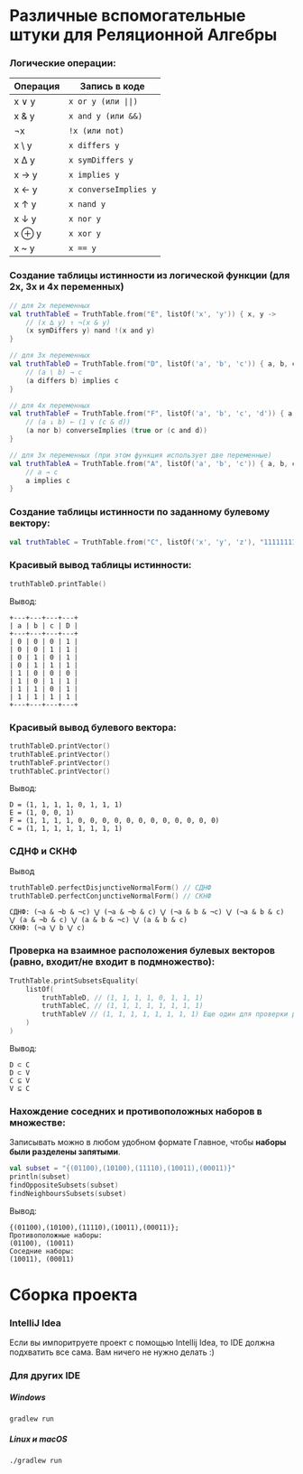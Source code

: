 # Различные вспомогательные штуки для Реляционной Алгебры
### Логические операции:

|       Операция       |      Запись в коде       |
|---------------------|--------------------------|
|        x ∨ y        |```x or y (или \|\|)```   |
|        x & y        |```x and y (или &&)```    |
|        ¬x           |```!x (или not)```        |
|        x \ y        |```x differs y```         |
|        x ∆ y        |```x symDiffers y```      |
|        x → y        |```x implies y```         |
|        x ← y        |```x converseImplies y``` |
|        x ↑ y        |```x nand y```            |
|        x ↓ y        |```x nor y```             |
|        x ⊕ y       |```x xor y```              |
|        x ~ y        |```x == y```

### Создание таблицы истинности из логической функции (для 2х, 3х и 4х переменных)
```kotlin
// для 2х переменных
val truthTableE = TruthTable.from("E", listOf('x', 'y')) { x, y ->
    // (x ∆ y) ↑ ¬(x & y)
    (x symDiffers y) nand !(x and y)
}

// для 3х переменных
val truthTableD = TruthTable.from("D", listOf('a', 'b', 'c')) { a, b, c ->
    // (a \ b) → c
    (a differs b) implies c
}

// для 4х переменных
val truthTableF = TruthTable.from("F", listOf('a', 'b', 'c', 'd')) { a, b, c, d ->
    // (a ↓ b) ← (1 ∨ (c & d))
    (a nor b) converseImplies (true or (c and d))
}

// для 3х переменных (при этом функция использует две переменные)
val truthTableA = TruthTable.from("A", listOf('a', 'b', 'c')) { a, b, c ->
    // a → c
    a implies c
}
```

### Создание таблицы истинности по заданному булевому вектору:
```kotlin
val truthTableC = TruthTable.from("C", listOf('x', 'y', 'z'), "11111111")
```
### Красивый вывод таблицы истинности:
```kotlin
truthTableD.printTable()
```
Вывод:
```
+---+---+---+---+
| a | b | c | D |
+---+---+---+---+
| 0 | 0 | 0 | 1 |
| 0 | 0 | 1 | 1 |
| 0 | 1 | 0 | 1 |
| 0 | 1 | 1 | 1 |
| 1 | 0 | 0 | 0 |
| 1 | 0 | 1 | 1 |
| 1 | 1 | 0 | 1 |
| 1 | 1 | 1 | 1 |
+---+---+---+---+
```

### Красивый вывод булевого вектора:
```kotlin
truthTableD.printVector()
truthTableE.printVector()
truthTableF.printVector()
truthTableC.printVector()
```
Вывод:
```
D = (1, 1, 1, 1, 0, 1, 1, 1)
E = (1, 0, 0, 1)
F = (1, 1, 1, 1, 0, 0, 0, 0, 0, 0, 0, 0, 0, 0, 0, 0)
C = (1, 1, 1, 1, 1, 1, 1, 1)
```

### СДНФ и СКНФ 

Вывод
```kotlin
truthTableD.perfectDisjunctiveNormalForm() // СДНФ
truthTableD.perfectConjunctiveNormalForm() // СКНФ
```

```
СДНФ: (¬a & ¬b & ¬c) ⋁ (¬a & ¬b & c) ⋁ (¬a & b & ¬c) ⋁ (¬a & b & c) ⋁ (a & ¬b & c) ⋁ (a & b & ¬c) ⋁ (a & b & c) 
СКНФ: (¬a ⋁ b ⋁ c) 
```

### Проверка на взаимное расположения булевых векторов (равно, входит/не входит в подмножество):

```kotlin
TruthTable.printSubsetsEquality(
    listOf(
        truthTableD, // (1, 1, 1, 1, 0, 1, 1, 1)
        truthTableC, // (1, 1, 1, 1, 1, 1, 1, 1)
        truthTableV // (1, 1, 1, 1, 1, 1, 1, 1) Еще один для проверки равенства множеств
    )
)
```
Вывод:
```
D ⊂ C
D ⊂ V
C ⊆ V
V ⊆ C
```

### Нахождение соседних и противоположных наборов в множестве:
Записывать можно в любом удобном формате
Главное, чтобы **наборы были разделены запятыми**.
```kotlin
val subset = "{(01100),(10100),(11110),(10011),(00011)}"
println(subset)
findOppositeSubsets(subset)
findNeighboursSubsets(subset)
```

Вывод:
```
{(01100),(10100),(11110),(10011),(00011)};
Противоположные наборы:
(01100), (10011)
Соседние наборы:
(10011), (00011)
```

# Сборка проекта
### IntelliJ Idea
Если вы импоритруете проект с помощью Intellij Idea, то IDE должна подхватить все сама. Вам ничего не нужно делать :)

### Для других IDE
##### Windows 
```
gradlew run
```

##### Linux и macOS
```
./gradlew run
```


